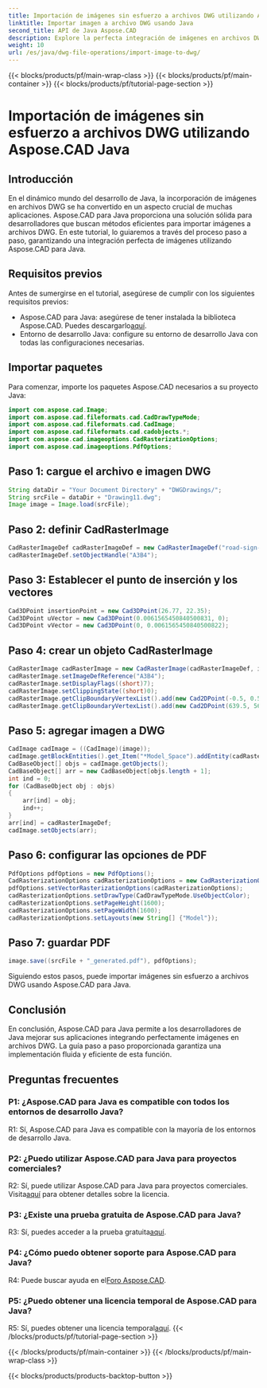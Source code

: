 ```yaml
---
title: Importación de imágenes sin esfuerzo a archivos DWG utilizando Aspose.CAD Java
linktitle: Importar imagen a archivo DWG usando Java
second_title: API de Java Aspose.CAD
description: Explore la perfecta integración de imágenes en archivos DWG utilizando Aspose.CAD para Java. Siga nuestra guía paso a paso para un desarrollo eficiente.
weight: 10
url: /es/java/dwg-file-operations/import-image-to-dwg/
---
```


{{< blocks/products/pf/main-wrap-class >}}
{{< blocks/products/pf/main-container >}}
{{< blocks/products/pf/tutorial-page-section >}}

# Importación de imágenes sin esfuerzo a archivos DWG utilizando Aspose.CAD Java

## Introducción

En el dinámico mundo del desarrollo de Java, la incorporación de imágenes en archivos DWG se ha convertido en un aspecto crucial de muchas aplicaciones. Aspose.CAD para Java proporciona una solución sólida para desarrolladores que buscan métodos eficientes para importar imágenes a archivos DWG. En este tutorial, lo guiaremos a través del proceso paso a paso, garantizando una integración perfecta de imágenes utilizando Aspose.CAD para Java.

## Requisitos previos

Antes de sumergirse en el tutorial, asegúrese de cumplir con los siguientes requisitos previos:
- Aspose.CAD para Java: asegúrese de tener instalada la biblioteca Aspose.CAD. Puedes descargarlo[aquí](https://releases.aspose.com/cad/java/).
- Entorno de desarrollo Java: configure su entorno de desarrollo Java con todas las configuraciones necesarias.

## Importar paquetes

Para comenzar, importe los paquetes Aspose.CAD necesarios a su proyecto Java:

```java
import com.aspose.cad.Image;
import com.aspose.cad.fileformats.cad.CadDrawTypeMode;
import com.aspose.cad.fileformats.cad.CadImage;
import com.aspose.cad.fileformats.cad.cadobjects.*;
import com.aspose.cad.imageoptions.CadRasterizationOptions;
import com.aspose.cad.imageoptions.PdfOptions;
```

## Paso 1: cargue el archivo e imagen DWG

```java
String dataDir = "Your Document Directory" + "DWGDrawings/";
String srcFile = dataDir + "Drawing11.dwg";
Image image = Image.load(srcFile);
```

## Paso 2: definir CadRasterImage

```java
CadRasterImageDef cadRasterImageDef = new CadRasterImageDef("road-sign-custom.png", 640, 562);
cadRasterImageDef.setObjectHandle("A3B4");
```

## Paso 3: Establecer el punto de inserción y los vectores

```java
Cad3DPoint insertionPoint = new Cad3DPoint(26.77, 22.35);
Cad3DPoint uVector = new Cad3DPoint(0.0061565450840500831, 0);
Cad3DPoint vVector = new Cad3DPoint(0, 0.0061565450840500822);
```

## Paso 4: crear un objeto CadRasterImage

```java
CadRasterImage cadRasterImage = new CadRasterImage(cadRasterImageDef, insertionPoint, uVector, vVector);
cadRasterImage.setImageDefReference("A3B4");
cadRasterImage.setDisplayFlags((short)7);
cadRasterImage.setClippingState((short)0);
cadRasterImage.getClipBoundaryVertexList().add(new Cad2DPoint(-0.5, 0.5));
cadRasterImage.getClipBoundaryVertexList().add(new Cad2DPoint(639.5, 561.5));
```

## Paso 5: agregar imagen a DWG

```java
CadImage cadImage = ((CadImage)(image));
cadImage.getBlockEntities().get_Item("*Model_Space").addEntity(cadRasterImage);
CadBaseObject[] objs = cadImage.getObjects();
CadBaseObject[] arr = new CadBaseObject[objs.length + 1];
int ind = 0;
for (CadBaseObject obj : objs)
{
    arr[ind] = obj;
    ind++;
}
arr[ind] = cadRasterImageDef;
cadImage.setObjects(arr);
```

## Paso 6: configurar las opciones de PDF

```java
PdfOptions pdfOptions = new PdfOptions();
CadRasterizationOptions cadRasterizationOptions = new CadRasterizationOptions();
pdfOptions.setVectorRasterizationOptions(cadRasterizationOptions);
cadRasterizationOptions.setDrawType(CadDrawTypeMode.UseObjectColor);
cadRasterizationOptions.setPageHeight(1600);
cadRasterizationOptions.setPageWidth(1600);
cadRasterizationOptions.setLayouts(new String[] {"Model"});
```

## Paso 7: guardar PDF

```java
image.save((srcFile + "_generated.pdf"), pdfOptions);
```

Siguiendo estos pasos, puede importar imágenes sin esfuerzo a archivos DWG usando Aspose.CAD para Java.

## Conclusión

En conclusión, Aspose.CAD para Java permite a los desarrolladores de Java mejorar sus aplicaciones integrando perfectamente imágenes en archivos DWG. La guía paso a paso proporcionada garantiza una implementación fluida y eficiente de esta función.

## Preguntas frecuentes

### P1: ¿Aspose.CAD para Java es compatible con todos los entornos de desarrollo Java?

R1: Sí, Aspose.CAD para Java es compatible con la mayoría de los entornos de desarrollo Java.

### P2: ¿Puedo utilizar Aspose.CAD para Java para proyectos comerciales?

 R2: Sí, puede utilizar Aspose.CAD para Java para proyectos comerciales. Visita[aquí](https://purchase.aspose.com/buy) para obtener detalles sobre la licencia.

### P3: ¿Existe una prueba gratuita de Aspose.CAD para Java?

 R3: Sí, puedes acceder a la prueba gratuita[aquí](https://releases.aspose.com/).

### P4: ¿Cómo puedo obtener soporte para Aspose.CAD para Java?

 R4: Puede buscar ayuda en el[Foro Aspose.CAD](https://forum.aspose.com/c/cad/19).

### P5: ¿Puedo obtener una licencia temporal de Aspose.CAD para Java?

 R5: Sí, puedes obtener una licencia temporal[aquí](https://purchase.aspose.com/temporary-license/).
{{< /blocks/products/pf/tutorial-page-section >}}

{{< /blocks/products/pf/main-container >}}
{{< /blocks/products/pf/main-wrap-class >}}

{{< blocks/products/products-backtop-button >}}
